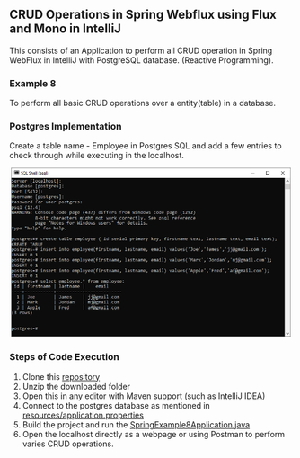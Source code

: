 ## CRUD Operations in Spring Webflux using Flux and Mono in IntelliJ
This consists of an Application to perform all CRUD operation in Spring WebFlux in IntelliJ with PostgreSQL database. (Reactive Programming).

### Example 8
To perform all basic CRUD operations over a entity(table) in a database.

### Postgres Implementation
Create a table name - Employee in Postgres SQL and add a few entries to check through while executing in the localhost.

<div align='center'>
<img src = 'Employee_Postrges.PNG' height="300px">
</div>

### Steps of Code Execution

  1. Clone this [repository](https://github.com/nikita9604/Beginner-Edition-Spring-Webflux-in-IntelliJ)
  2. Unzip the downloaded folder
  3. Open this in any editor with Maven support (such as IntelliJ IDEA)
  4. Connect to the postgres database as mentioned in [resources/application.properties](https://github.com/nikita9604/Beginner-Edition-Spring-Webflux-in-IntelliJ/blob/main/spring-web-example-8/src/main/resources/application.properties)
  5. Build the project and run the [SpringExample8Application.java](https://github.com/nikita9604/Beginner-Edition-Spring-Webflux-in-IntelliJ/blob/main/spring-web-example-8/src/main/java/com/nikita/springwebexample8/SpringWebExample8Application.java)
  6. Open the localhost directly as a webpage or using Postman to perform varies CRUD operations.
